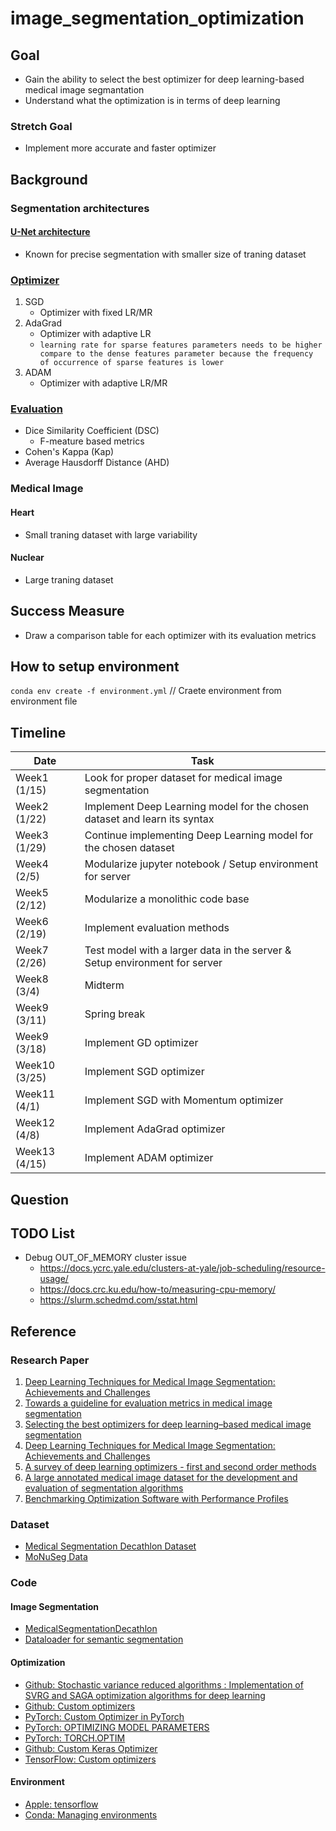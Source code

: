 # image_segmentation_optimization

## Goal
- Gain the ability to select the best optimizer for deep learning-based medical image segmantation
- Understand what the optimization is in terms of deep learning
### Stretch Goal
- Implement more accurate and faster optimizer

## Background
### Segmentation architectures
#### [U-Net architecture](#ref-4)
- Known for precise segmentation with smaller size of traning dataset
### [Optimizer](#ref-4)
1. SGD
    - Optimizer with fixed LR/MR
2. AdaGrad
    - Optimizer with adaptive LR
    - `learning rate for sparse features parameters needs to be higher compare to the dense features parameter because the frequency of occurrence of sparse features is lower`
3. ADAM
    - Optimizer with adaptive LR/MR
### [Evaluation](#ref-3)
- Dice Similarity Coefficient (DSC)
    - F-meature based metrics
- Cohen's Kappa (Kap)
- Average Hausdorff Distance (AHD)
### Medical Image
#### Heart
- Small traning dataset with large variability
#### Nuclear
- Large traning dataset

## Success Measure
- Draw a comparison table for each optimizer with its evaluation metrics

## How to setup environment
`conda env create -f environment.yml` // Craete environment from environment file

## Timeline
| Date          | Task          |
| ------------- | ------------- |
| Week1 (1/15)  | Look for proper dataset for medical image segmentation |
| Week2 (1/22)  | Implement Deep Learning model for the chosen dataset and learn its syntax |
| Week3 (1/29)  | Continue implementing Deep Learning model for the chosen dataset |
| Week4 (2/5)  | Modularize jupyter notebook / Setup environment for server |
| Week5 (2/12)  | Modularize a monolithic code base |
| Week6 (2/19)  | Implement evaluation methods |
| Week7 (2/26)  | Test model with a larger data in the server & Setup environment for server |
| Week8 (3/4)   | Midterm |
| Week9 (3/11)  | Spring break |
| Week9 (3/18)  | Implement GD optimizer |
| Week10 (3/25)  | Implement SGD optimizer |
| Week11 (4/1)  | Implement SGD with Momentum optimizer |
| Week12 (4/8)  | Implement AdaGrad optimizer |
| Week13 (4/15)  | Implement ADAM optimizer |

## Question

## TODO List
- Debug OUT_OF_MEMORY cluster issue
    - https://docs.ycrc.yale.edu/clusters-at-yale/job-scheduling/resource-usage/
    - https://docs.crc.ku.edu/how-to/measuring-cpu-memory/
    - https://slurm.schedmd.com/sstat.html

## Reference
### Research Paper
1. <a href="https://link.springer.com/article/10.1007/s10278-019-00227-x" id="ref-2">Deep Learning Techniques for Medical Image Segmentation: Achievements and Challenges</a>
1. <a href="https://bmcresnotes.biomedcentral.com/articles/10.1186/s13104-022-06096-y" id="ref-3">Towards a guideline for evaluation metrics in medical image segmentation</a>
1. <a href="https://www.frontiersin.org/articles/10.3389/fradi.2023.1175473/full" id="ref-4">Selecting the best optimizers for deep learning–based medical image segmentation</a>
1. <a href="https://link.springer.com/article/10.1007/s10278-019-00227-x" id="ref-5">Deep Learning Techniques for Medical Image Segmentation: Achievements and Challenges</a>
1. <a href="https://arxiv.org/pdf/2211.15596.pdf" id="ref-6">A survey of deep learning optimizers - first and second order methods</a>
1. <a href="https://arxiv.org/pdf/1902.09063v1.pdf" id="ref-7">A large annotated medical image dataset for the development and evaluation of segmentation algorithms</a>
1. <a href="https://arxiv.org/pdf/cs/0102001.pdf" id="ref-8">Benchmarking Optimization Software with Performance Profiles</a>


### Dataset
- [Medical Segmentation Decathlon Dataset](http://medicaldecathlon.com)
- [MoNuSeg Data](https://monuseg.grand-challenge.org/Data/)


### Code
#### Image Segmentation
- [MedicalSegmentationDecathlon](https://github.com/Soft953/MedicalSegmentationDecathlon)
- [Dataloader for semantic segmentation](https://discuss.pytorch.org/t/dataloader-for-semantic-segmentation/48290)
#### Optimization
- [Github: Stochastic variance reduced algorithms : Implementation of SVRG and SAGA optimization algorithms for deep learning](https://github.com/kilianFatras/variance_reduced_neural_networks)
- [Github: Custom optimizers](https://github.com/toru34/tf_optimizers/blob/master/optimizers.py)
- [PyTorch: Custom Optimizer in PyTorch](https://discuss.pytorch.org/t/custom-optimizer-in-pytorch/22397)
- [PyTorch: OPTIMIZING MODEL PARAMETERS](https://pytorch.org/tutorials/beginner/basics/optimization_tutorial.html)
- [PyTorch: TORCH.OPTIM](https://pytorch.org/docs/stable/optim.html)
- [Github: Custom Keras Optimizer](https://github.com/ageron/handson-ml2/blob/master/12_custom_models_and_training_with_tensorflow.ipynb)
- [TensorFlow: Custom optimizers](https://www.tensorflow.org/guide/core/optimizers_core)
#### Environment
- [Apple: tensorflow](https://developer.apple.com/metal/tensorflow-plugin/)
- [Conda: Managing environments](https://conda.io/projects/conda/en/latest/user-guide/tasks/manage-environments.html#creating-an-environment-with-commands)